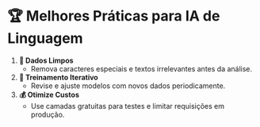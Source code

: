 # 🏆 Melhores Práticas para IA de Linguagem

1. **📝 Dados Limpos**  
   - Remova caracteres especiais e textos irrelevantes antes da análise.
2. **🎯 Treinamento Iterativo**  
   - Revise e ajuste modelos com novos dados periodicamente.
3. **💰 Otimize Custos**  
   - Use camadas gratuitas para testes e limitar requisições em produção.